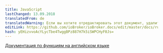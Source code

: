 ```yaml
---
title: JavaScript
lastChanged: 13.09.2018
translatedFrom: de
translatedWarning: Если вы хотите отредактировать этот документ, удалите поле «translationFrom», в противном случае этот документ будет снова автоматически переведен
editLink: https://github.com/ioBroker/ioBroker.docs/edit/master/docs/ru/logic/javascript.md
hash: yEHizvvoAcYLycTbe4TwggBPz887H7k5iSWPCHyF0Js=
---
```

[Документация по функциям на английском языке](https://github.com/ioBroker/ioBroker.javascript/blob/master/docs/en/javascript.md)